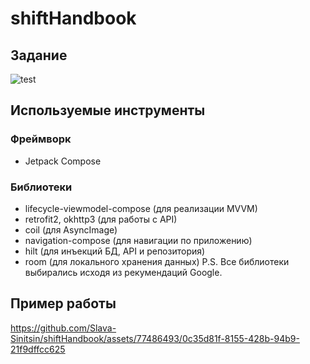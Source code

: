 # shiftHandbook
## Задание
![test](https://github.com/Slava-Sinitsin/shiftHandbook/assets/77486493/538e9967-6654-4e3c-8520-a3caa748bc6c)

## Используемые инструменты

### Фреймворк
- Jetpack Compose

### Библиотеки
- lifecycle-viewmodel-compose (для реализации MVVM)
- retrofit2, okhttp3 (для работы с API)
- coil (для AsyncImage)
- navigation-compose (для навигации по приложению)
- hilt (для инъекций БД, API и репозитория)
- room (для локального хранения данных) 
P.S. Все библиотеки выбирались исходя из рекумендаций Google.

## Пример работы
https://github.com/Slava-Sinitsin/shiftHandbook/assets/77486493/0c35d81f-8155-428b-94b9-21f9dffcc625
